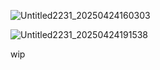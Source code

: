 ![Untitled2231_20250424160303](https://github.com/user-attachments/assets/1afcfca1-ae61-4e7d-8fe1-8e388297837e)


![Untitled2231_20250424191538](https://github.com/user-attachments/assets/048e6846-a156-402d-9bbb-33e78e5d9116)

wip
